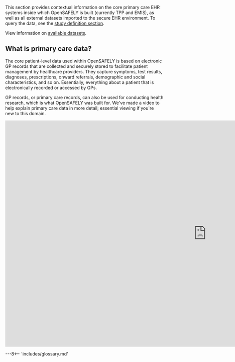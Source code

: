 This section provides contextual information on the core primary care EHR systems inside which OpenSAFELY is built (currently TPP and EMIS), as well as all external datasets imported to the secure EHR environment.  To query the data, see the [study definition section](../study-def.md).

View information on [available datasets](index.md).


## What is primary care data?
The core patient-level data used within OpenSAFELY is based on electronic GP records that are collected and securely stored to facilitate patient management by healthcare providers. They capture symptoms, test results, diagnoses, prescriptions, onward referrals, demographic and social characteristics, and so on. Essentially, everything about a patient that is electronically recorded or accessed by GPs. 

GP records, or primary care records, can also be used for conducting health research, which is what OpenSAFELY was built for. We've made a video to help explain primary care data in more detail; essential viewing if you're new to this domain.

<div class="video-wrapper">
  <iframe width="1280" height="720" src="https://www.youtube.com/embed/NEwSQ5-dWSg" frameborder="0" allowfullscreen></iframe>
</div>

---8<-- 'includes/glossary.md'